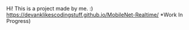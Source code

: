 Hi! This is a project made by me. :)
https://devanklikescodingstuff.github.io/MobileNet-Realtime/
*Work In Progress)
